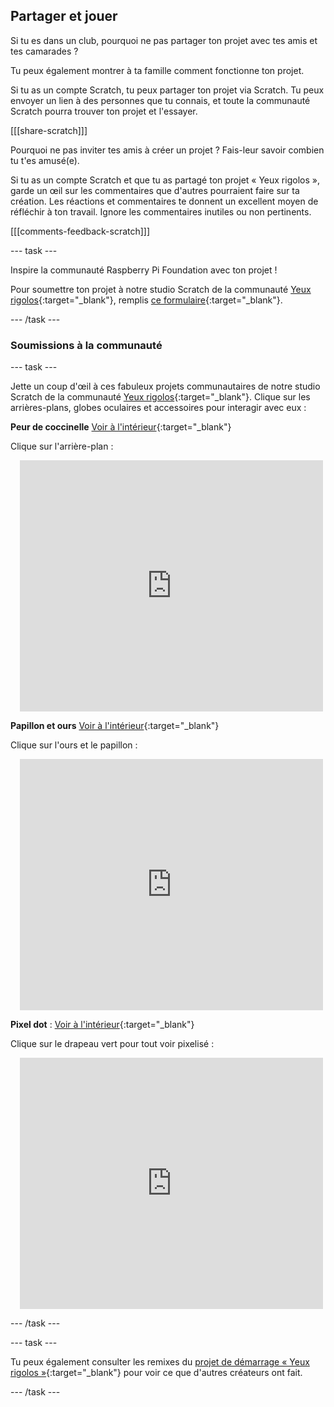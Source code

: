 ## Partager et jouer

Si tu es dans un club, pourquoi ne pas partager ton projet avec tes amis et tes camarades ?

Tu peux également montrer à ta famille comment fonctionne ton projet.

Si tu as un compte Scratch, tu peux partager ton projet via Scratch. Tu peux envoyer un lien à des personnes que tu connais, et toute la communauté Scratch pourra trouver ton projet et l'essayer.

[[[share-scratch]]]

Pourquoi ne pas inviter tes amis à créer un projet ? Fais-leur savoir combien tu t'es amusé(e).

Si tu as un compte Scratch et que tu as partagé ton projet « Yeux rigolos », garde un œil sur les commentaires que d'autres pourraient faire sur ta création. Les réactions et commentaires te donnent un excellent moyen de réfléchir à ton travail. Ignore les commentaires inutiles ou non pertinents.

[[[comments-feedback-scratch]]]

--- task ---

Inspire la communauté Raspberry Pi Foundation avec ton projet !

Pour soumettre ton projet à notre studio Scratch de la communauté [Yeux rigolos](https://scratch.mit.edu/studios/29120534){:target="_blank"}, remplis [ce formulaire](https://form.raspberrypi.org/f/community-project-submissions){:target="_blank"}.

--- /task ---

### Soumissions à la communauté

--- task ---

Jette un coup d'œil à ces fabuleux projets communautaires de notre studio Scratch de la communauté [Yeux rigolos](https://scratch.mit.edu/studios/29120534){:target="_blank"}. Clique sur les arrières-plans, globes oculaires et accessoires pour interagir avec eux :

**Peur de coccinelle** [Voir à l'intérieur](https://scratch.mit.edu/projects/517735755/editor){:target="_blank"}

Clique sur l'arrière-plan :

<div class="scratch-preview" style="margin-left: 15px;">
  <iframe allowtransparency="true" width="485" height="402" src="https://scratch.mit.edu/projects/embed/517735755/?autostart=false" frameborder="0"></iframe>
</div>

**Papillon et ours** [Voir à l'intérieur](https://scratch.mit.edu/projects/569624392/editor){:target="_blank"}

Clique sur l'ours et le papillon :

<div class="scratch-preview" style="margin-left: 15px;">
  <iframe allowtransparency="true" width="485" height="402" src="https://scratch.mit.edu/projects/embed/569624392/?autostart=false" frameborder="0"></iframe>
</div>

**Pixel dot** : [Voir à l'intérieur](https://scratch.mit.edu/projects/747156758/editor){:target="_blank"}

Clique sur le drapeau vert pour tout voir pixelisé :

<div class="scratch-preview" style="margin-left: 15px;">
  <iframe allowtransparency="true" width="485" height="402" src="https://scratch.mit.edu/projects/embed/747156758/?autostart=false" frameborder="0"></iframe>
</div>

--- /task ---

--- task ---

Tu peux également consulter les remixes du [projet de démarrage « Yeux rigolos »](https://scratch.mit.edu/projects/582221984/remixes){:target="_blank"} pour voir ce que d'autres créateurs ont fait.

--- /task --- 
